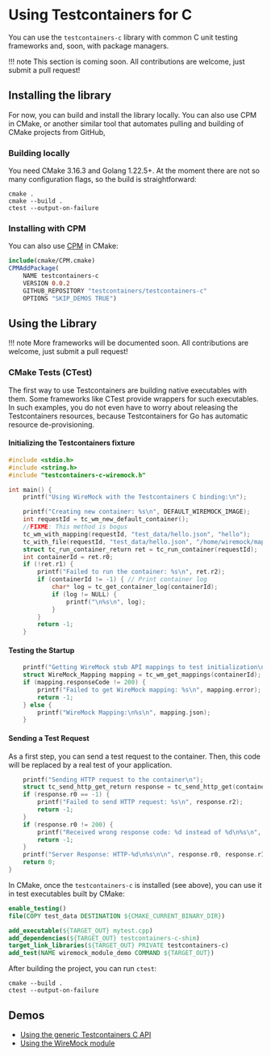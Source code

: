 # Using Testcontainers for C

You can use the `testcontainers-c` library with common C
unit testing frameworks and, soon, with package managers.

!!! note
    This section is coming soon.
    All contributions are welcome, just submit a pull request!

## Installing the library

For now, you can build and install the library locally.
You can also use CPM in CMake, or another similar tool
that automates pulling and building of CMake projects from GitHub,

### Building locally

You need CMake 3.16.3 and Golang 1.22.5+.
At the moment there are not so many configuration flags, so the build is straightforward:

```shell
cmake .
cmake --build .
ctest --output-on-failure
```

### Installing with CPM

You can also use [CPM](https://github.com/cpm-cmake/CPM.cmake) in CMake:

```cmake
include(cmake/CPM.cmake)
CPMAddPackage(
    NAME testcontainers-c
    VERSION 0.0.2
    GITHUB_REPOSITORY "testcontainers/testcontainers-c"
    OPTIONS "SKIP_DEMOS TRUE")
```

## Using the Library

!!! note
    More frameworks will be documented soon.
    All contributions are welcome, just submit a pull request!

### CMake Tests (CTest)

The first way to use Testcontainers are building native executables with them.
Some frameworks like CTest provide wrappers for such executables.
In such examples, you do not even have to worry about releasing the Testcontainers resources, because
Testcontainers for Go has automatic resource de-provisioning.

#### Initializing the Testcontainers fixture

```c
#include <stdio.h>
#include <string.h>
#include "testcontainers-c-wiremock.h"

int main() {
    printf("Using WireMock with the Testcontainers C binding:\n");

    printf("Creating new container: %s\n", DEFAULT_WIREMOCK_IMAGE);
    int requestId = tc_wm_new_default_container();
    //FIXME: This method is bogus
    tc_wm_with_mapping(requestId, "test_data/hello.json", "hello");
    tc_with_file(requestId, "test_data/hello.json", "/home/wiremock/mappings/hello2.json");
    struct tc_run_container_return ret = tc_run_container(requestId);
    int containerId = ret.r0;
    if (!ret.r1) {
        printf("Failed to run the container: %s\n", ret.r2);
        if (containerId != -1) { // Print container log
            char* log = tc_get_container_log(containerId);
            if (log != NULL) {
                printf("\n%s\n", log);
            }
        }
        return -1;
    }
```

#### Testing the Startup

```c
    printf("Getting WireMock stub API mappings to test initialization\n");
    struct WireMock_Mapping mapping = tc_wm_get_mappings(containerId);
    if (mapping.responseCode != 200) {
        printf("Failed to get WireMock mapping: %s\n", mapping.error);
        return -1;
    } else {
        printf("WireMock Mapping:\n%s\n", mapping.json);
    }
```

#### Sending a Test Request

As a first step, you can send a test request to the container.
Then, this code will be replaced by a real test of your application.

```c
    printf("Sending HTTP request to the container\n");
    struct tc_send_http_get_return response = tc_send_http_get(containerId, 8080, "/hello");
    if (response.r0 == -1) {
        printf("Failed to send HTTP request: %s\n", response.r2);
        return -1;
    }
    if (response.r0 != 200) {
        printf("Received wrong response code: %d instead of %d\n%s\n", response.r0, 200, response.r2);
        return -1;
    }
    printf("Server Response: HTTP-%d\n%s\n\n", response.r0, response.r1);
    return 0;
}
```

In CMake, once the `testcontainers-c` is installed (see above),
you can use it in test executables built by CMake:

```cmake
enable_testing()
file(COPY test_data DESTINATION ${CMAKE_CURRENT_BINARY_DIR})

add_executable(${TARGET_OUT} mytest.cpp)
add_dependencies(${TARGET_OUT} testcontainers-c-shim)
target_link_libraries(${TARGET_OUT} PRIVATE testcontainers-c)
add_test(NAME wiremock_module_demo COMMAND ${TARGET_OUT})
```

After building the project, you can run `ctest`:

```shell
cmake --build .
ctest --output-on-failure
```

## Demos

- [Using the generic Testcontainers C API](../../demo/generic-container/README.md)
- [Using the WireMock module](../../demo/wiremock/README.md)
